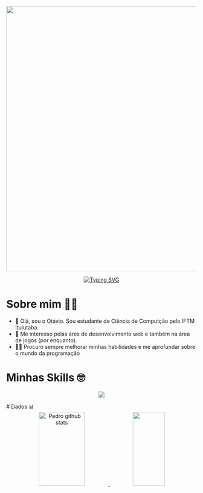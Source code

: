 <div align = "center">
  <img src="https://user-images.githubusercontent.com/74038190/225813708-98b745f2-7d22-48cf-9150-083f1b00d6c9.gif" width = "700">
  
</div>

<p align="center">
    <a href="https://git.io/typing-svg"><img src="https://readme-typing-svg.demolab.com?font=Fira+Code&size=30&duration=3000&width=435&lines=Ot%C3%A1vio+Kessler+Ustra;IFTM%E2%80%8E+%E2%80%8E+%E2%80%8E%E2%80%8E+%E2%80%8E-+%E2%80%8E+%E2%80%8E++Ituiutaba" alt="Typing SVG" /></a>
</p>


# Sobre mim 💪😁
- 👋 Olá, sou o Otávio. Sou estudante de Ciência de Computção pelo IFTM Ituiutaba.
- 👀 Me interesso pelas áres de desenvolvimento web e também na área de jogos (por enquanto).
- 🧑‍💻 Procuro sempre melhorar minhas habilidades e me aprofundar sobre o mundo da programação

# Minhas Skills 🤓
<p align="center">
  <a href="https://skillicons.dev">
    <img src="https://skillicons.dev/icons?i=c,python" />
  </a>
</p>
# Dados 📊


<div align="center">
  <a href="https//github.com/kessleru">

  <img width="49%" height="195px" src="https://github-readme-stats.vercel.app/api?username=kessleru&show_icons=true&bg_color=0d1117&title_color=f8f8f2&hide_border=true&text_color=ffff&icon_color=8be9fd&rank_icon=github&include_all_commits=true"  alt="Pedro github stats"/>
    
   <img width="41%" height="195px" src="https://github-readme-stats-git-masterrstaa-rickstaa.vercel.app/api/top-langs/?username=kessleru&layout=compact&hide_border=true&title_color=f8f8f2&text_color=8be9fd&bg_color=0d1117" /> 
</div> 
